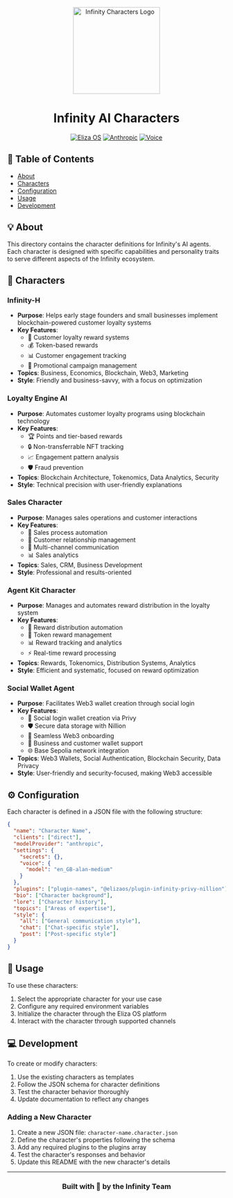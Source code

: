 <div align="center">
<img src="../public/placeholder-logo.svg" alt="Infinity Characters Logo" width="200"/>

# Infinity AI Characters

[![Eliza OS](https://img.shields.io/badge/ElizaOS-Latest-blue.svg)](https://elizaos.com)
[![Anthropic](https://img.shields.io/badge/Anthropic-Claude-purple.svg)](https://anthropic.com)
[![Voice](https://img.shields.io/badge/Voice-Alan_Medium-green.svg)](https://voice.ai)
</div>

## 📑 Table of Contents
- [About](#-about)
- [Characters](#-characters)
- [Configuration](#️-configuration)
- [Usage](#-usage)
- [Development](#-development)

## 💡 About

This directory contains the character definitions for Infinity's AI agents. Each character is designed with specific capabilities and personality traits to serve different aspects of the Infinity ecosystem.

## 🤖 Characters

### Infinity-H
- **Purpose**: Helps early stage founders and small businesses implement blockchain-powered customer loyalty systems
- **Key Features**:
  - 🎯 Customer loyalty reward systems
  - 💰 Token-based rewards
  - 📊 Customer engagement tracking
  - 🔄 Promotional campaign management
- **Topics**: Business, Economics, Blockchain, Web3, Marketing
- **Style**: Friendly and business-savvy, with a focus on optimization

### Loyalty Engine AI
- **Purpose**: Automates customer loyalty programs using blockchain technology
- **Key Features**:
  - 🏆 Points and tier-based rewards
  - 🔒 Non-transferrable NFT tracking
  - 📈 Engagement pattern analysis
  - 🛡️ Fraud prevention
- **Topics**: Blockchain Architecture, Tokenomics, Data Analytics, Security
- **Style**: Technical precision with user-friendly explanations

### Sales Character
- **Purpose**: Manages sales operations and customer interactions
- **Key Features**:
  - 💼 Sales process automation
  - 👥 Customer relationship management
  - 📱 Multi-channel communication
  - 📊 Sales analytics
- **Topics**: Sales, CRM, Business Development
- **Style**: Professional and results-oriented

### Agent Kit Character
- **Purpose**: Manages and automates reward distribution in the loyalty system
- **Key Features**:
  - 🎁 Reward distribution automation
  - 💎 Token reward management
  - 📊 Reward tracking and analytics
  - ⚡ Real-time reward processing
- **Topics**: Rewards, Tokenomics, Distribution Systems, Analytics
- **Style**: Efficient and systematic, focused on reward optimization

### Social Wallet Agent
- **Purpose**: Facilitates Web3 wallet creation through social login
- **Key Features**:
  - 🔑 Social login wallet creation via Privy
  - 🛡️ Secure data storage with Nillion
  - 🔄 Seamless Web3 onboarding
  - 👥 Business and customer wallet support
  - 🌐 Base Sepolia network integration
- **Topics**: Web3 Wallets, Social Authentication, Blockchain Security, Data Privacy
- **Style**: User-friendly and security-focused, making Web3 accessible

## ⚙️ Configuration

Each character is defined in a JSON file with the following structure:

```json
{
  "name": "Character Name",
  "clients": ["direct"],
  "modelProvider": "anthropic",
  "settings": {
    "secrets": {},
    "voice": {
      "model": "en_GB-alan-medium"
    }
  },
  "plugins": ["plugin-names", "@elizaos/plugin-infinity-privy-nillion"],
  "bio": ["Character background"],
  "lore": ["Character history"],
  "topics": ["Areas of expertise"],
  "style": {
    "all": ["General communication style"],
    "chat": ["Chat-specific style"],
    "post": ["Post-specific style"]
  }
}
```

## 🚀 Usage

To use these characters:

1. Select the appropriate character for your use case
2. Configure any required environment variables
3. Initialize the character through the Eliza OS platform
4. Interact with the character through supported channels

## 💻 Development

To create or modify characters:

1. Use the existing characters as templates
2. Follow the JSON schema for character definitions
3. Test the character behavior thoroughly
4. Update documentation to reflect any changes

### Adding a New Character

1. Create a new JSON file: `character-name.character.json`
2. Define the character's properties following the schema
3. Add any required plugins to the plugins array
4. Test the character's responses and behavior
5. Update this README with the new character's details

---

<div align="center">

### Built with 💫 by the Infinity Team

</div>
